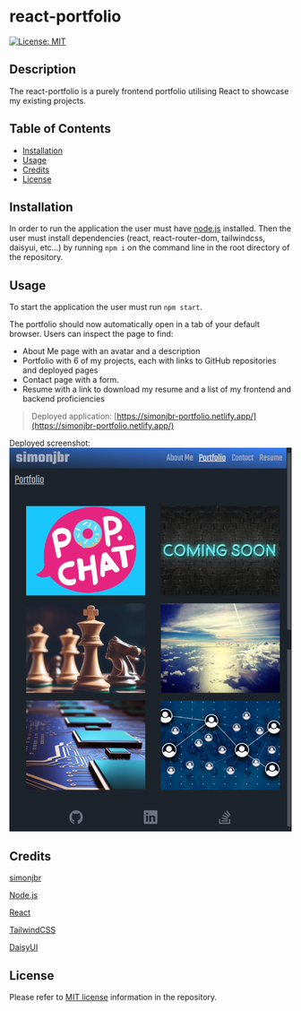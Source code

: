 # react-portfolio

[![License: MIT](https://shields.io/badge/License-MIT-yellow.svg)](https://opensource.org/licenses/MIT)

## Description

The react-portfolio is a purely frontend portfolio utilising React to showcase my existing projects.

## Table of Contents

-   [Installation](#installation)
-   [Usage](#usage)
-   [Credits](#credits)
-   [License](#license)

## Installation

In order to run the application the user must have [node.js](https://nodejs.org/en/download/current) installed. Then the user must install dependencies (react, react-router-dom, tailwindcss, daisyui, etc...) by running `npm i` on the command line in the root directory of the repository.

## Usage

To start the application the user must run `npm start`.

The portfolio should now automatically open in a tab of your default browser. Users can inspect the page to find:

-   About Me page with an avatar and a description
-   Portfolio with 6 of my projects, each with links to GitHub repositories and deployed pages
-   Contact page with a form.
-   Resume with a link to download my resume and a list of my frontend and backend proficiencies

> Deployed application: [https://simonjbr-portfolio.netlify.app/](https://simonjbr-portfolio.netlify.app/)

Deployed screenshot:
![Deployed screenshot](./assets/deployed-screenshot-react-portfolio.png)

## Credits

[simonjbr](https://github.com/simonjbr)

[Node.js](https://nodejs.org/en)

[React](https://react.dev/)

[TailwindCSS](https://tailwindcss.com/)

[DaisyUI](https://daisyui.com/)

## License

Please refer to [MIT license](./LICENSE) information in the repository.
